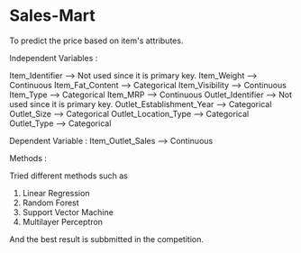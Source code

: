 # Sales-Mart
To predict the price based on item's attributes. 

 Independent Variables :
 
 Item_Identifier	--> Not used since it is primary key.
 Item_Weight --> Continuous
 Item_Fat_Content --> Categorical
 Item_Visibility --> Continuous
 Item_Type --> Categorical
 Item_MRP  --> Continuous
 Outlet_Identifier --> Not used since it is primary key.
 Outlet_Establishment_Year --> Categorical
 Outlet_Size --> Categorical
 Outlet_Location_Type --> Categorical
 Outlet_Type --> Categorical
 
 
 Dependent Variable  :
 Item_Outlet_Sales  --> Continuous 

Methods :

Tried different methods such as 
1. Linear Regression
2. Random Forest
3. Support Vector Machine
4. Multilayer Perceptron


And the best result is subbmitted in the competition.

